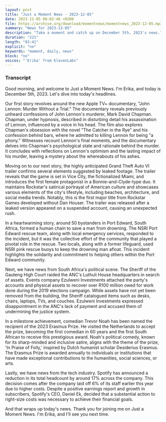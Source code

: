 ```yaml
---
layout: post
title: "Just a Moment News - 2023-12-05"
date: 2023-12-05 08:02:46 +0200
file: https://archive.org/download/momentnews/momentnews_2023-12-05.mp3
summary: "News for 2023-12-05"
description: "Take a moment and catch up on December 5th, 2023's news."
duration: "221"
length: "03:41"
explicit: "no"
keywords: "moment, daily, news"
block: "no"
voices: "'Erika' from ElevenLabs"
---
```


### Transcript

Good morning, and welcome to Just a Moment News. I'm Erika, and today is December 5th, 2023. Let's dive into today's headlines.

Our first story revolves around the new Apple TV+ documentary, "John Lennon: Murder Without a Trial." The documentary reveals previously unheard confessions of John Lennon's murderer, Mark David Chapman. Chapman, under hypnosis, described in disturbing detail his assassination of Lennon, influenced by a voice in his head. The film also explores Chapman's obsession with the novel "The Catcher in the Rye" and his confession behind bars, where he admitted to killing Lennon for being "a phony." Witnesses recount Lennon's final moments, and the documentary delves into Chapman's psychological state and rationale behind the murder. It concludes with reflections on Lennon's optimism and the lasting impact of his murder, leaving a mystery about the whereabouts of his ashes.

Moving on to our next story, the highly anticipated Grand Theft Auto VI trailer confirms several elements suggested by leaked footage. The trailer reveals that the game is set in Vice City, the fictionalized Miami, and introduces the first female protagonist in a Bonnie-and-Clyde-type duo. It maintains Rockstar's satirical portrayal of American culture and showcases various elements of the city's lifestyle, including beaches, architecture, and social media trends. Notably, this is the first major title from Rockstar Games developed without Dan Houser. The trailer was released after a leaked version appeared on a suspended account, causing an unexpected rush.

In a heartwarming story, around 50 bystanders in Port Edward, South Africa, formed a human chain to save a man from drowning. The NSRI Port Edward rescue team, along with local emergency services, responded to the incident, but it was the collective effort of the community that played a pivotal role in the rescue. Two locals, along with a former lifeguard, used NSRI pink rescue buoys to keep the drowning man afloat. This incident highlights the solidarity and commitment to helping others within the Port Edward community.

Next, we have news from South Africa's political scene. The Sheriff of the Gauteng High Court raided the ANC's Luthuli House headquarters in search of assets. Events company Ezulweni Investments attached the party's accounts and physical assets to recover over R100 million owed for work done during the 2019 elections campaign. While assets have not yet been removed from the building, the Sheriff catalogued items such as desks, chairs, laptops, TVs, and couches. Ezulweni Investments expressed disappointment in the ANC's lack of payment and accused them of undermining the justice system.

In a milestone achievement, comedian Trevor Noah has been named the recipient of the 2023 Erasmus Prize. He visited the Netherlands to accept the prize, becoming the first comedian in 60 years and the first South African to receive this prestigious award. Noah's political comedy, known for its sharp-minded and inclusive satire, aligns with the theme of the prize, 'In Praise of Folly,' inspired by Dutch humanist scholar Desiderius Erasmus. The Erasmus Prize is awarded annually to individuals or institutions that have made exceptional contributions to the humanities, social sciences, or arts.

Lastly, we have news from the tech industry. Spotify has announced a reduction in its total headcount by around 17% across the company. This decision comes after the company laid off 6% of its staff earlier this year due to higher costs. Despite a positive earnings report and growth in subscribers, Spotify's CEO, Daniel Ek, decided that a substantial action to right-size costs was necessary to achieve their financial goals.

And that wraps up today's news. Thank you for joining me on Just a Moment News. I'm Erika, and I'll see you next time.
